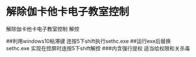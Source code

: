 # 解除伽卡他卡电子教室控制
 解除伽卡他卡电子教室控制 解控
 
 ##利用windows10粘滞键 连按5下shift执行sethc.exe 
 ##运行exe后替换sethc.exe 实现在控屏时连按5下shift解控
 ###内含强行提权 适当给权限和关杀毒
